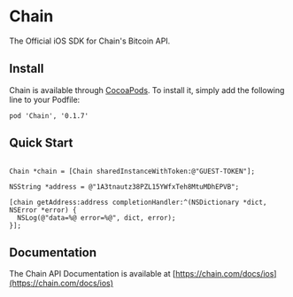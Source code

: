 # Chain

The Official iOS SDK for Chain's Bitcoin API.

## Install

Chain is available through [CocoaPods](http://cocoapods.org). To install
it, simply add the following line to your Podfile:

```
pod 'Chain', '0.1.7'
```

## Quick Start

```objc

Chain *chain = [Chain sharedInstanceWithToken:@"GUEST-TOKEN"];

NSString *address = @"1A3tnautz38PZL15YWfxTeh8MtuMDhEPVB";

[chain getAddress:address completionHandler:^(NSDictionary *dict, NSError *error) {
  NSLog(@"data=%@ error=%@", dict, error);
}];
```

## Documentation

The Chain API Documentation is available at [https://chain.com/docs/ios](https://chain.com/docs/ios)